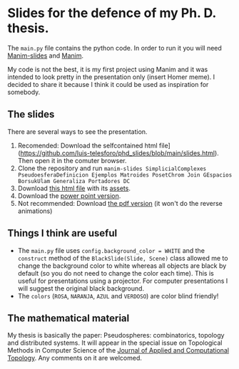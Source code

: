 # Slides for the defence of my Ph. D. thesis.
The `main.py` file contains the python code. In order to run it you will need [Manim-slides](https://eertmans.be/manim-slides/) and [Manim](https://www.manim.community/).

My code is not the best, it is my first project using Manim and it was intended to look pretty in the presentation only (insert Homer meme).
I decided to share it because I think it could be used as inspiration for somebody.

## The slides
There are several ways to see the presentation. 
1. Recomended: Download the selfcontained html file](https://github.com/luis-telesforo/phd_slides/blob/main/slides.html). Then open it in the comuter browser.
2. Clone the repository and run `manim-slides SimplicialComplexes PseudoesferaDefinicion Ejemplos Matroides PosetChrom Join GEspacios BorsukUlam Generaliza Portadores DC`
3. Download [this html file](https://github.com/luis-telesforo/phd_slides/blob/main/slides_not_unique.html) with its [assets](https://github.com/luis-telesforo/phd_slides/tree/main/slides_not_unique_assets). 
4. Download the [power point version](https://github.com/luis-telesforo/phd_slides/blob/main/slides.pptx).
5. Not recommended: Download [the pdf version](https://github.com/luis-telesforo/phd_slides/blob/main/slides.pdf) (it won't do the reverse animations)

## Things I think are useful
- The `main.py` file uses `config.background_color = WHITE` and the `construct` method of the `BlackSlide(Slide, Scene)` class allowed me to change the background color to white whereas all objects are black by default (so you do not need to change the color each time). This is useful for presentations using a projector. For computer presentations I will suggest the original black background.
- The `colors` (`ROSA`, `NARANJA`, `AZUL` and `VERDOSO`) are color blind friendly!

## The mathematical material
My thesis is basically the paper: Pseudospheres: combinatorics, topology and distributed systems. It will appear in the special issue on Topological Methods in Computer Science of the [Journal of Applied and Computational Topology](https://link.springer.com/journal/41468). Any comments on it are welcomed.
